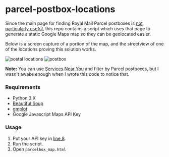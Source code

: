 # parcel-postbox-locations

Since the main page for finding Royal Mail Parcel postboxes is [not particularly useful](https://www.royalmail.com/d8/parcel-post-boxes), this repo contains a script which uses that page to generate a static Google Maps map so they can be geolocated easier. 

Below is a screen capture of a portion of the map, and the streetview of one of the locations proving this solution works.

![postal locations](https://user-images.githubusercontent.com/3343469/145773932-1a85e3f6-2a3f-4427-93c2-672f21ec2926.PNG)
![postbox](https://user-images.githubusercontent.com/3343469/145773942-c560f13e-8626-4233-913a-88011251d5ba.PNG)

**Note:** You can use [Services Near You](https://www.royalmail.com/services-near-you) and filter by Parcel postboxes, but I wasn't awake enough when I wrote this code to notice that. 

### Requirements 

- Python 3.X
- [Beautiful Soup](https://beautiful-soup-4.readthedocs.io/en/latest/) 
- [gmplot](https://github.com/gmplot/gmplot)
- Google Javascript Maps API Key

### Usage 

1. Put your API key in [line 8](https://github.com/stuart-bradley/parcel-postbox-locations/blob/main/all_parcelbox_locations.py#L8).
2. Run the script. 
3. Open `parcelbox_map.html`
